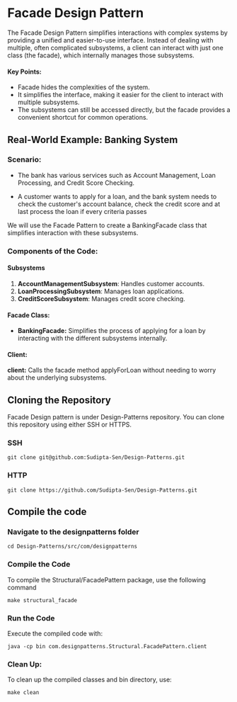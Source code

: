 # Facade Design Pattern
The Facade Design Pattern simplifies interactions with complex systems by providing a unified and easier-to-use interface. Instead of dealing with multiple, often complicated subsystems, a client can interact with just one class (the facade), which internally manages those subsystems.

#### Key Points:
- Facade hides the complexities of the system.
- It simplifies the interface, making it easier for the client to interact with multiple subsystems.
- The subsystems can still be accessed directly, but the facade provides a convenient shortcut for common operations.

## Real-World Example: Banking System

### Scenario:
- The bank has various services such as Account Management, Loan Processing, and Credit Score Checking.

- A customer wants to apply for a loan, and the bank system needs to check the customer's account balance, check the credit score and at last process the loan if every criteria passes

We will use the Facade Pattern to create a BankingFacade class that simplifies interaction with these subsystems.

### Components of the Code:
#### Subsystems
1. **AccountManagementSubsystem**: Handles customer accounts.
2. **LoanProcessingSubsystem**: Manages loan applications.
3. **CreditScoreSubsystem**: Manages credit score checking.

#### Facade Class:
- **BankingFacade:** Simplifies the process of applying for a loan by interacting with the different subsystems internally.

#### Client:
**client:** Calls the facade method applyForLoan without needing to worry about the underlying subsystems.

## Cloning the Repository
Facade Design pattern is under Design-Patterns repository. You can clone this repository using either SSH or HTTPS.

### SSH
`git clone git@github.com:Sudipta-Sen/Design-Patterns.git`

### HTTP
`git clone https://github.com/Sudipta-Sen/Design-Patterns.git`

## Compile the code

### Navigate to the designpatterns folder
`cd Design-Patterns/src/com/designpatterns`

### Compile the Code
To compile the Structural/FacadePattern package, use the following command

`make structural_facade`

### Run the Code
Execute the compiled code with:

`java -cp bin com.designpatterns.Structural.FacadePattern.client`

### Clean Up: 
To clean up the compiled classes and bin directory, use:

`make clean`